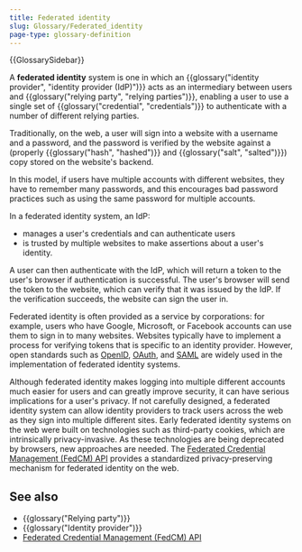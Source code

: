 ```yaml
---
title: Federated identity
slug: Glossary/Federated_identity
page-type: glossary-definition
---
```


{{GlossarySidebar}}

A **federated identity** system is one in which an {{glossary("identity provider", "identity provider (IdP)")}} acts as an intermediary between users and {{glossary("relying party", "relying parties")}}, enabling a user to use a single set of {{glossary("credential", "credentials")}} to authenticate with a number of different relying parties.

Traditionally, on the web, a user will sign into a website with a username and a password, and the password is verified by the website against a (properly {{glossary("hash", "hashed")}} and {{glossary("salt", "salted")}}) copy stored on the website's backend.

In this model, if users have multiple accounts with different websites, they have to remember many passwords, and this encourages bad password practices such as using the same password for multiple accounts.

In a federated identity system, an IdP:

- manages a user's credentials and can authenticate users
- is trusted by multiple websites to make assertions about a user's identity.

A user can then authenticate with the IdP, which will return a token to the user's browser if authentication is successful. The user's browser will send the token to the website, which can verify that it was issued by the IdP. If the verification succeeds, the website can sign the user in.

Federated identity is often provided as a service by corporations: for example, users who have Google, Microsoft, or Facebook accounts can use them to sign in to many websites. Websites typically have to implement a process for verifying tokens that is specific to an identity provider. However, open standards such as [OpenID](https://en.wikipedia.org/wiki/OpenID), [OAuth](https://en.wikipedia.org/wiki/OAuth), and [SAML](https://en.wikipedia.org/wiki/Security_Assertion_Markup_Language) are widely used in the implementation of federated identity systems.

Although federated identity makes logging into multiple different accounts much easier for users and can greatly improve security, it can have serious implications for a user's privacy. If not carefully designed, a federated identity system can allow identity providers to track users across the web as they sign into multiple different sites. Early federated identity systems on the web were built on technologies such as third-party cookies, which are intrinsically privacy-invasive. As these technologies are being deprecated by browsers, new approaches are needed. The [Federated Credential Management (FedCM) API](/en-US/docs/Web/API/FedCM_API) provides a standardized privacy-preserving mechanism for federated identity on the web.

## See also

- {{glossary("Relying party")}}
- {{glossary("Identity provider")}}
- [Federated Credential Management (FedCM) API](/en-US/docs/Web/API/FedCM_API)
